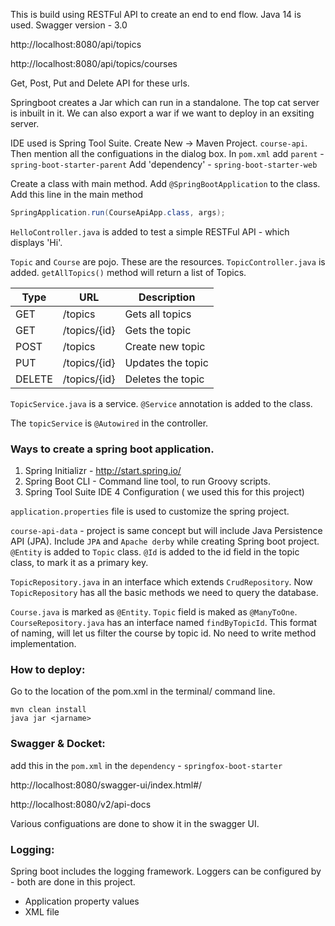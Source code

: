 This is build using RESTFul API to create an end to end flow.
Java 14 is used. Swagger version - 3.0

http://localhost:8080/api/topics

http://localhost:8080/api/topics/courses

Get, Post, Put and Delete API for these urls.

Springboot creates a Jar which can run in a standalone. The top cat server is inbuilt in it.
We can also export a war if we want to deploy in an exsiting server.

IDE used is Spring Tool Suite.
Create New -> Maven Project. `course-api`. Then mention all the configuations in the dialog box.
In `pom.xml` add `parent` - `spring-boot-starter-parent`
Add 'dependency' - `spring-boot-starter-web`

Create a class with main method. Add `@SpringBootApplication` to the class.
Add this line in the main method

```java
SpringApplication.run(CourseApiApp.class, args);
```

`HelloController.java` is added to test a simple RESTFul API - which displays 'Hi'.

`Topic` and `Course` are pojo. These are the resources. 
`TopicController.java` is added. `getAllTopics()` method will return a list of Topics.

|Type | URL | Description|
|---|---|---|
|GET |/topics | Gets all topics|
|GET | /topics/{id} | Gets the topic|
|POST |/topics | Create new topic|
|PUT | /topics/{id} | Updates the topic|
|DELETE | /topics/{id} | Deletes the topic|

`TopicService.java` is a service. `@Service` annotation is added to the class.

The `topicService` is `@Autowired` in the controller.

### Ways to create a spring boot application.
1. Spring Initializr - http://start.spring.io/
2. Spring Boot CLI - Command line tool, to run Groovy scripts.
3. Spring Tool Suite IDE
4 Configuration ( we used this for this project)

`application.properties` file is used to customize the spring project.

`course-api-data` - project is same concept but will include Java Persistence API (JPA).
Include `JPA` and `Apache derby` while creating Spring boot project.
`@Entity` is added to `Topic` class.
`@Id` is added to the id field in the topic class, to mark it as a primary key.

`TopicRepository.java` in an interface which extends `CrudRepository`. Now `TopicRepository` has all the basic methods we need to query the database.

`Course.java` is marked as `@Entity`. `Topic` field is maked as `@ManyToOne`.
`CourseRepository.java` has an interface named `findByTopicId`. This format of naming, will let us filter the course by topic id. No need to write method implementation.

### How to deploy:
Go to the location of the pom.xml in the terminal/ command line.
```
mvn clean install
java jar <jarname>
```

### Swagger & Docket:
add this in the `pom.xml` in the `dependency` - `springfox-boot-starter`

http://localhost:8080/swagger-ui/index.html#/

http://localhost:8080/v2/api-docs

Various configuations are done to show it in the swagger UI.

### Logging:
Spring boot includes the logging framework.
Loggers can be configured by - both are done in this project.
- Application property values
- XML file

